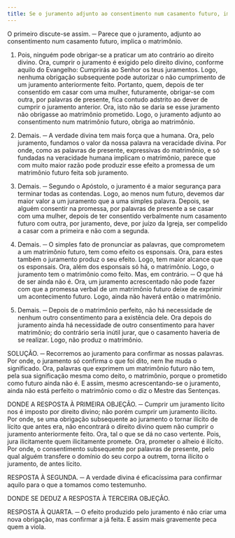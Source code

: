 ```yaml
---
title: Se o juramento adjunto ao consentimento num casamento futuro, implica o matrimônio
---
```


O primeiro discute-se assim. ─ Parece que o juramento, adjunto ao consentimento num casamento futuro, implica o matrimônio.  

1. Pois, ninguém pode obrigar-se a praticar um ato contrário ao direito divino. Ora, cumprir o juramento é exigido pelo direito divino, conforme aquilo do Evangelho: Cumprirás ao Senhor os teus juramentos. Logo, nenhuma obrigação subsequente pode autorizar o não cumprimento de um juramento anteriormente feito. Portanto, quem, depois de ter consentido em casar com uma mulher, futuramente, obrigar-se com outra, por palavras de presente, fica contudo adstrito ao dever de cumprir o juramento anterior. Ora, isto não se daria se esse juramento não obrigasse ao matrimônio prometido. Logo, o juramento adjunto ao consentimento num matrimônio futuro, obriga ao matrimônio.  

2. Demais. ─ A verdade divina tem mais força que a humana. Ora, pelo juramento, fundamos o valor da nossa palavra na veracidade divina. Por onde, como as palavras de presente, expressivas do matrimônio, e só fundadas na veracidade humana implicam o matrimônio, parece que com muito maior razão pode produzir esse efeito a promessa de um matrimônio futuro feita sob juramento.  

3. Demais. ─ Segundo o Apóstolo, o juramento é a maior segurança para terminar todas as contendas. Logo, ao menos num futuro, devemos dar maior valor a um juramento que a uma simples palavra. Depois, se alguém consentir na promessa, por palavras de presente a se casar com uma mulher, depois de ter consentido verbalmente num casamento futuro com outra, por juramento, deve, por juízo da Igreja, ser compelido a casar com a primeira e não com a segunda.  

4. Demais. ─ O simples fato de pronunciar as palavras, que comprometem a um matrimônio futuro, tem como efeito os esponsais. Ora, para estes também o juramento produz o seu efeito. Logo, tem maior alcance que os esponsais. Ora, além dos esponsais só há, o matrimônio. Logo, o juramento tem o matrimônio como feito.  Mas, em contrário. ─ O que há de ser ainda não é. Ora, um juramento acrescentado não pode fazer com que a promessa verbal de um matrimônio futuro deixe de exprimir um acontecimento futuro. Logo, ainda não haverá então o matrimônio.  

2. Demais. ─ Depois de o matrimônio perfeito, não há necessidade de nenhum outro consentimento para a existência dele. Ora depois do juramento ainda há necessidade de outro consentimento para haver matrimônio; do contrário seria inútil jurar, que o casamento haveria de se realizar. Logo, não produz o matrimônio.  

SOLUÇÃO. ─ Recorremos ao juramento para confirmar as nossas palavras. Por onde, o juramento só confirma o que foi dito, nem lhe muda o significado. Ora, palavras que exprimem um matrimônio futuro não tem, pela sua significação mesma como deito, o matrimônio, porque o prometido como futuro ainda não é. E assim, mesmo acrescentando-se o juramento, ainda não está perfeito o matrimônio como o diz o Mestre das Sentenças.  

DONDE A RESPOSTA À PRIMEIRA OBJEÇÃO. ─ Cumprir um juramento lícito nos é imposto por direito divino; não porém cumprir um juramento ilícito. Por onde, se uma obrigação subsequente ao juramento o tornar ilícito de lícito que antes era, não encontrará o direito divino quem não cumprir o juramento anteriormente feito. Ora, tal o que se dá no caso vertente. Pois, jura ilicitamente quem ilicitamente promete. Ora, prometer o alheio é ilícito. Por onde, o consentimento subsequente por palavras de presente, pelo qual alguém transfere o domínio do seu corpo a outrem, torna ilícito o juramento, de antes lícito.  

RESPOSTA À SEGUNDA. ─ A verdade divina é eficacíssima para confirmar aquilo para o que a tomamos como testemunho.  

DONDE SE DEDUZ A RESPOSTA À TERCEIRA OBJEÇÃO.  

RESPOSTA À QUARTA. ─ O efeito produzido pelo juramento é não criar uma nova obrigação, mas confirmar a já feita. E assim mais gravemente peca quem a viola.
